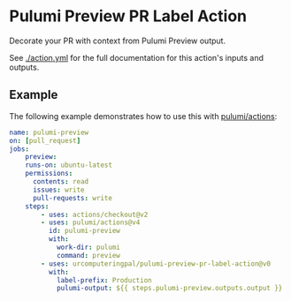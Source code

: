 # Pulumi Preview PR Label Action

Decorate your PR with context from Pulumi Preview output. 

See [./action.yml](./action.yml) for the full documentation for this action's inputs and outputs.

## Example

The following example demonstrates how to use this with [pulumi/actions](https://github.com/pulumi/actions):
    
```yaml
name: pulumi-preview
on: [pull_request]
jobs:
    preview:
    runs-on: ubuntu-latest
    permissions:
      contents: read
      issues: write
      pull-requests: write
    steps:
        - uses: actions/checkout@v2
        - uses: pulumi/actions@v4
          id: pulumi-preview
          with:
            work-dir: pulumi
            command: preview
        - uses: urcomputeringpal/pulumi-preview-pr-label-action@v0
          with:
            label-prefix: Production
            pulumi-output: ${{ steps.pulumi-preview.outputs.output }}
```
